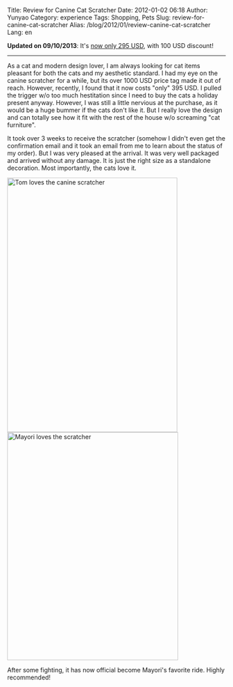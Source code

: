 Title: Review for Canine Cat Scratcher
Date: 2012-01-02 06:18
Author: Yunyao
Category: experience
Tags: Shopping, Pets
Slug: review-for-canine-cat-scratcher
Alias: /blog/2012/01/review-canine-cat-scratcher
Lang: en

**Updated on 09/10/2013**: It's [now only 295 USD](http://thecompanyofpets.com/), with 100 USD discount!

---------------------

As a cat and modern design lover, I am always looking for cat items pleasant for both the cats and my aesthetic standard. I had my eye on the canine scratcher for a while, but its over 1000 USD price tag made it out of reach. However, recently, I found that it now costs "only" 395 USD. I pulled the trigger w/o too much hestitation since I need to buy the cats a holiday present anyway. However, I was still a little nervious at the purchase, as it would be a huge bummer if the cats don't like it. But I really love the design and can totally see how it fit with the rest of the house w/o screaming "cat furniture".

It took over 3 weeks to receive the scratcher (somehow I didn't even get the confirmation email and it took an email from me to learn about the status of my order). But I was very pleased at the arrival. It was very well packaged and arrived without any damage. It is just the right size as a standalone decoration. Most importantly, the cats love it.

<img src="http://farm8.staticflickr.com/7014/6598703157_fb8b32f53c_z.jpg" title="Tom loves the canine scratcher" width="392" height="585" alt="Tom loves the canine scratcher" />

<img src="http://farm8.staticflickr.com/7158/6598915779_af98f7e934_z.jpg" title="Mayori loves the canie scratcher" width="394" height="524" alt="Mayori loves the scratcher" />

After some fighting, it has now official become Mayori's favorite ride. Highly recommended!
